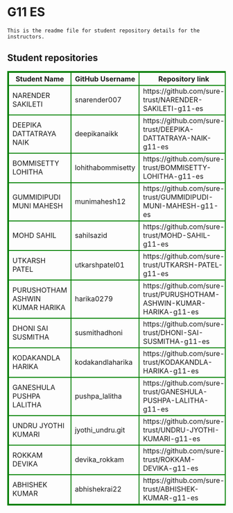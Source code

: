 # G11 ES
    This is the readme file for student repository details for the instructors.
## Student repositories 
<table style="border : 2px solid green; width:100%;">
<tr >
<th style="border : 2px solid green;">Student Name</th>
<th style="border : 2px solid green;">GitHub Username</th>
<th style="border : 2px solid green;">Repository link</th>
</tr>
<tr style="border : 2px solid green;">
<td style="border : 2px solid green;">NARENDER SAKILETI</td> 

<td style="border : 2px solid green;">snarender007</td> 

<td style="border : 2px solid green;">https://github.com/sure-trust/NARENDER-SAKILETI-g11-es</td> 
</tr>

<tr style="border : 2px solid green;">
<td style="border : 2px solid green;">DEEPIKA DATTATRAYA NAIK</td> 

<td style="border : 2px solid green;">deepikanaikk</td> 

<td style="border : 2px solid green;">https://github.com/sure-trust/DEEPIKA-DATTATRAYA-NAIK-g11-es</td> 
</tr>

<tr style="border : 2px solid green;">
<td style="border : 2px solid green;">BOMMISETTY LOHITHA</td> 

<td style="border : 2px solid green;">lohithabommisetty</td> 

<td style="border : 2px solid green;">https://github.com/sure-trust/BOMMISETTY-LOHITHA-g11-es</td> 
</tr>

<tr style="border : 2px solid green;">
<td style="border : 2px solid green;">GUMMIDIPUDI MUNI MAHESH</td> 

<td style="border : 2px solid green;">munimahesh12</td> 

<td style="border : 2px solid green;">https://github.com/sure-trust/GUMMIDIPUDI-MUNI-MAHESH-g11-es</td> 
</tr>

<tr style="border : 2px solid green;">
<td style="border : 2px solid green;">MOHD SAHIL</td> 

<td style="border : 2px solid green;">sahilsazid</td> 

<td style="border : 2px solid green;">https://github.com/sure-trust/MOHD-SAHIL-g11-es</td> 
</tr>

<tr style="border : 2px solid green;">
<td style="border : 2px solid green;">UTKARSH PATEL</td> 

<td style="border : 2px solid green;">utkarshpatel01</td> 

<td style="border : 2px solid green;">https://github.com/sure-trust/UTKARSH-PATEL-g11-es</td> 
</tr>

<tr style="border : 2px solid green;">
<td style="border : 2px solid green;">PURUSHOTHAM ASHWIN KUMAR HARIKA</td> 

<td style="border : 2px solid green;">harika0279</td> 

<td style="border : 2px solid green;">https://github.com/sure-trust/PURUSHOTHAM-ASHWIN-KUMAR-HARIKA-g11-es</td> 
</tr>

<tr style="border : 2px solid green;">
<td style="border : 2px solid green;">DHONI SAI SUSMITHA</td> 

<td style="border : 2px solid green;">susmithadhoni</td> 

<td style="border : 2px solid green;">https://github.com/sure-trust/DHONI-SAI-SUSMITHA-g11-es</td> 
</tr>

<tr style="border : 2px solid green;">
<td style="border : 2px solid green;">KODAKANDLA HARIKA</td> 

<td style="border : 2px solid green;">kodakandlaharika</td> 

<td style="border : 2px solid green;">https://github.com/sure-trust/KODAKANDLA-HARIKA-g11-es</td> 
</tr>

<tr style="border : 2px solid green;">
<td style="border : 2px solid green;">GANESHULA PUSHPA LALITHA</td> 

<td style="border : 2px solid green;">pushpa_lalitha</td> 

<td style="border : 2px solid green;">https://github.com/sure-trust/GANESHULA-PUSHPA-LALITHA-g11-es</td> 
</tr>

<tr style="border : 2px solid green;">
<td style="border : 2px solid green;">UNDRU JYOTHI KUMARI</td> 

<td style="border : 2px solid green;">jyothi_undru.git</td> 

<td style="border : 2px solid green;">https://github.com/sure-trust/UNDRU-JYOTHI-KUMARI-g11-es</td> 
</tr>

<tr style="border : 2px solid green;">
<td style="border : 2px solid green;">ROKKAM DEVIKA</td> 

<td style="border : 2px solid green;">devika_rokkam</td> 

<td style="border : 2px solid green;">https://github.com/sure-trust/ROKKAM-DEVIKA-g11-es</td> 
</tr>

<tr style="border : 2px solid green;">
<td style="border : 2px solid green;">ABHISHEK KUMAR</td> 

<td style="border : 2px solid green;">abhishekrai22</td> 

<td style="border : 2px solid green;">https://github.com/sure-trust/ABHISHEK-KUMAR-g11-es</td> 
</tr>

